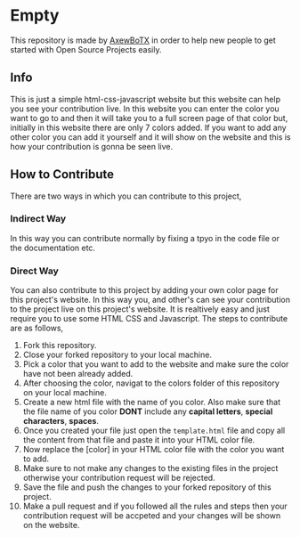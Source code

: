 # Empty
This repository is made by [AxewBoTX](https://axewbotx-links.netlify.app/) in order to help new people to get started with Open Source Projects easily.

## Info
This is just a simple html-css-javascript website but this website can help you see your contribution live. In this website you can enter the color you want to go to and then it will take you to a full screen page of that color but, initially in this website there are only 7 colors added. If you want to add any other color you can add it yourself and it will show on the website and this is how your contribution is gonna be seen live.

## How to Contribute
There are two ways in which you can contribute to this project,
### Indirect Way
In this way you can contribute normally by fixing a tpyo in the code file or the documentation etc.
### Direct Way
You can also contribute to this project by adding your own color page for this project's website. In this way you, and other's can see your contribution to the project live on this project's website. It is realtively easy and just require you to use some HTML CSS and Javascript.
The steps to contribute are as follows,
1. Fork this repository.
2. Close your forked repository to your local machine.
3. Pick a color that you want to add to the website and make sure the color have not been already added.
4. After choosing the color, navigat to the colors folder of this repository on your local machine.
5. Create a new html file with the name of you color. Also make sure that the file name of you color **DONT** include any **capital letters**, **special characters**, **spaces**.
6. Once you created your file just open the `template.html` file and copy all the content from that file and paste it into your HTML color file.
7. Now replace the [color] in your HTML color file with the color you want to add.
8. Make sure to not make any changes to the existing files in the project otherwise your contribution request will be rejected.
9. Save the file and push the changes to your forked repository of this project.
10. Make a pull request and if you followed all the rules and steps then your contribution request will be accpeted and your changes will be shown on the website.
